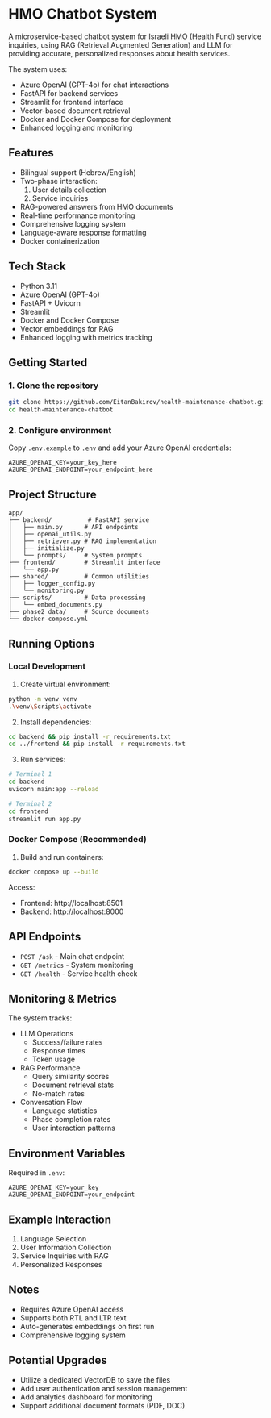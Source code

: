 # HMO Chatbot System

A microservice-based chatbot system for Israeli HMO (Health Fund) service inquiries, using RAG (Retrieval Augmented Generation) and LLM for providing accurate, personalized responses about health services.

The system uses:
- Azure OpenAI (GPT-4o) for chat interactions
- FastAPI for backend services
- Streamlit for frontend interface
- Vector-based document retrieval
- Docker and Docker Compose for deployment
- Enhanced logging and monitoring

## Features

- Bilingual support (Hebrew/English)
- Two-phase interaction:
  1. User details collection
  2. Service inquiries
- RAG-powered answers from HMO documents
- Real-time performance monitoring
- Comprehensive logging system
- Language-aware response formatting
- Docker containerization

## Tech Stack

- Python 3.11
- Azure OpenAI (GPT-4o)
- FastAPI + Uvicorn
- Streamlit
- Docker and Docker Compose
- Vector embeddings for RAG
- Enhanced logging with metrics tracking

## Getting Started

### 1. Clone the repository
```bash
git clone https://github.com/EitanBakirov/health-maintenance-chatbot.git
cd health-maintenance-chatbot
```

### 2. Configure environment
Copy `.env.example` to `.env` and add your Azure OpenAI credentials:
```env
AZURE_OPENAI_KEY=your_key_here
AZURE_OPENAI_ENDPOINT=your_endpoint_here
```

## Project Structure

```
app/
├── backend/          # FastAPI service
│   ├── main.py      # API endpoints
│   ├── openai_utils.py
│   ├── retriever.py # RAG implementation
│   ├── initialize.py
│   └── prompts/     # System prompts
├── frontend/        # Streamlit interface
│   └── app.py
├── shared/          # Common utilities
│   ├── logger_config.py
│   └── monitoring.py
├── scripts/         # Data processing
│   └── embed_documents.py
├── phase2_data/     # Source documents
└── docker-compose.yml
```

## Running Options

### Local Development

1. Create virtual environment:
```bash
python -m venv venv
.\venv\Scripts\activate
```

2. Install dependencies:
```bash
cd backend && pip install -r requirements.txt
cd ../frontend && pip install -r requirements.txt
```

3. Run services:
```bash
# Terminal 1
cd backend
uvicorn main:app --reload

# Terminal 2
cd frontend
streamlit run app.py
```

### Docker Compose (Recommended)

1. Build and run containers:
```bash
docker compose up --build
```

Access:
- Frontend: http://localhost:8501
- Backend: http://localhost:8000

## API Endpoints

- `POST /ask` - Main chat endpoint
- `GET /metrics` - System monitoring
- `GET /health` - Service health check

## Monitoring & Metrics

The system tracks:
- LLM Operations
  - Success/failure rates
  - Response times
  - Token usage
- RAG Performance
  - Query similarity scores 
  - Document retrieval stats
  - No-match rates
- Conversation Flow
  - Language statistics
  - Phase completion rates
  - User interaction patterns

## Environment Variables

Required in `.env`:
```env
AZURE_OPENAI_KEY=your_key
AZURE_OPENAI_ENDPOINT=your_endpoint
```

## Example Interaction

1. Language Selection
2. User Information Collection
3. Service Inquiries with RAG
4. Personalized Responses

## Notes

- Requires Azure OpenAI access
- Supports both RTL and LTR text
- Auto-generates embeddings on first run
- Comprehensive logging system

## Potential Upgrades

- Utilize a dedicated VectorDB to save the files
- Add user authentication and session management
- Add analytics dashboard for monitoring
- Support additional document formats (PDF, DOC)
